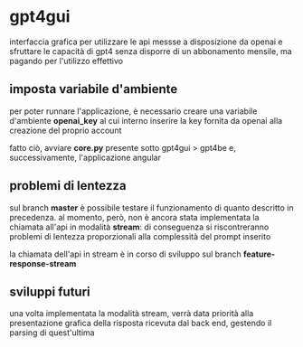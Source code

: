 # gpt4gui

interfaccia grafica per utilizzare le api messse a disposizione da openai e sfruttare le capacità di gpt4 senza disporre di un abbonamento mensile, ma pagando per l'utilizzo effettivo

## imposta variabile d'ambiente

per poter runnare l'applicazione, è necessario creare una variabile d'ambiente **openai_key** al cui interno inserire la key fornita da openai alla creazione del proprio account

fatto ciò, avviare **core.py** presente sotto gpt4gui > gpt4be e, successivamente, l'applicazione angular

## problemi di lentezza

sul branch **master** è possibile testare il funzionamento di quanto descritto in precedenza.
al momento, però, non è ancora stata implementata la chiamata all'api in modalità **stream**: di conseguenza si riscontreranno problemi di lentezza proporzionali alla complessità del prompt inserito

la chiamata dell'api in stream è in corso di sviluppo sul branch **feature-response-stream**

## sviluppi futuri

una volta implementata la modalità stream, verrà data priorità alla presentazione grafica della risposta ricevuta dal back end, gestendo il parsing di quest'ultima